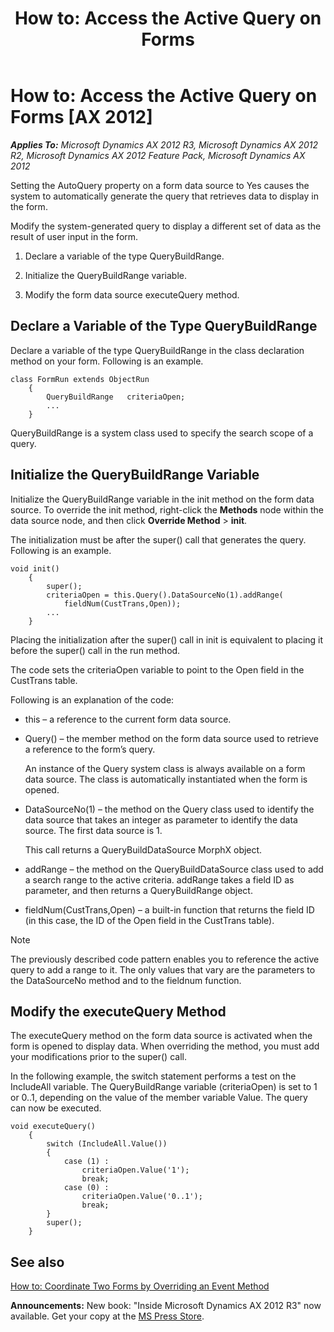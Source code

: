﻿---
title: 'How to: Access the Active Query on Forms'
TOCTitle: 'How to: Access the Active Query on Forms'
ms:assetid: 8c001fbe-f430-44be-82e3-29a556986ed7
ms:mtpsurl: https://msdn.microsoft.com/en-us/library/Aa659696(v=AX.60)
ms:contentKeyID: 35246370
ms.date: 05/18/2015
mtps_version: v=AX.60
---

# How to: Access the Active Query on Forms [AX 2012]


_**Applies To:** Microsoft Dynamics AX 2012 R3, Microsoft Dynamics AX 2012 R2, Microsoft Dynamics AX 2012 Feature Pack, Microsoft Dynamics AX 2012_

Setting the AutoQuery property on a form data source to Yes causes the system to automatically generate the query that retrieves data to display in the form.

Modify the system-generated query to display a different set of data as the result of user input in the form.

1.  Declare a variable of the type QueryBuildRange.

2.  Initialize the QueryBuildRange variable.

3.  Modify the form data source executeQuery method.

## Declare a Variable of the Type QueryBuildRange

Declare a variable of the type QueryBuildRange in the class declaration method on your form. Following is an example.

```X++
class FormRun extends ObjectRun
    {
        QueryBuildRange   criteriaOpen;
        ...
    }
```

QueryBuildRange is a system class used to specify the search scope of a query.

## Initialize the QueryBuildRange Variable

Initialize the QueryBuildRange variable in the init method on the form data source. To override the init method, right-click the **Methods** node within the data source node, and then click **Override Method** \> **init**.

The initialization must be after the super() call that generates the query. Following is an example.

```X++
void init()
    {
        super();
        criteriaOpen = this.Query().DataSourceNo(1).addRange(
            fieldNum(CustTrans,Open));
        ...
    }
```

Placing the initialization after the super() call in init is equivalent to placing it before the super() call in the run method.

The code sets the criteriaOpen variable to point to the Open field in the CustTrans table.

Following is an explanation of the code:

  - this – a reference to the current form data source.

  - Query() – the member method on the form data source used to retrieve a reference to the form’s query.
    
    An instance of the Query system class is always available on a form data source. The class is automatically instantiated when the form is opened.

  - DataSourceNo(1) – the method on the Query class used to identify the data source that takes an integer as parameter to identify the data source. The first data source is 1.
    
    This call returns a QueryBuildDataSource MorphX object.

  - addRange – the method on the QueryBuildDataSource class used to add a search range to the active criteria. addRange takes a field ID as parameter, and then returns a QueryBuildRange object.

  - fieldNum(CustTrans,Open) – a built-in function that returns the field ID (in this case, the ID of the Open field in the CustTrans table).


> [!NOTE]
> <P>The previously described code pattern enables you to reference the active query to add a range to it. The only values that vary are the parameters to the DataSourceNo method and to the fieldnum function.</P>



## Modify the executeQuery Method

The executeQuery method on the form data source is activated when the form is opened to display data. When overriding the method, you must add your modifications prior to the super() call.

In the following example, the switch statement performs a test on the IncludeAll variable. The QueryBuildRange variable (criteriaOpen) is set to 1 or 0..1, depending on the value of the member variable Value. The query can now be executed.

```X++
void executeQuery()
    {
        switch (IncludeAll.Value())
        {
            case (1) :
                criteriaOpen.Value('1'); 
                break;
            case (0) :
                criteriaOpen.Value('0..1');
                break;
        }
        super();
    }
```

## See also

[How to: Coordinate Two Forms by Overriding an Event Method](how-to-coordinate-two-forms-by-overriding-an-event-method.md)

  
**Announcements:** New book: "Inside Microsoft Dynamics AX 2012 R3" now available. Get your copy at the [MS Press Store](https://www.microsoftpressstore.com/store/inside-microsoft-dynamics-ax-2012-r3-9780735685109).

